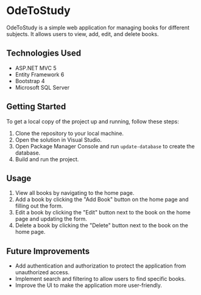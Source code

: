 # OdeToStudy

OdeToStudy is a simple web application for managing books for different subjects. It allows users to view, add, edit, and delete books.

## Technologies Used
- ASP.NET MVC 5
- Entity Framework 6
- Bootstrap 4
- Microsoft SQL Server

## Getting Started
To get a local copy of the project up and running, follow these steps:

1. Clone the repository to your local machine.
2. Open the solution in Visual Studio.
3. Open Package Manager Console and run `update-database` to create the database.
4. Build and run the project.

## Usage
1. View all books by navigating to the home page.
2. Add a book by clicking the "Add Book" button on the home page and filling out the form.
3. Edit a book by clicking the "Edit" button next to the book on the home page and updating the form.
4. Delete a book by clicking the "Delete" button next to the book on the home page.

## Future Improvements
- Add authentication and authorization to protect the application from unauthorized access.
- Implement search and filtering to allow users to find specific books.
- Improve the UI to make the application more user-friendly.
